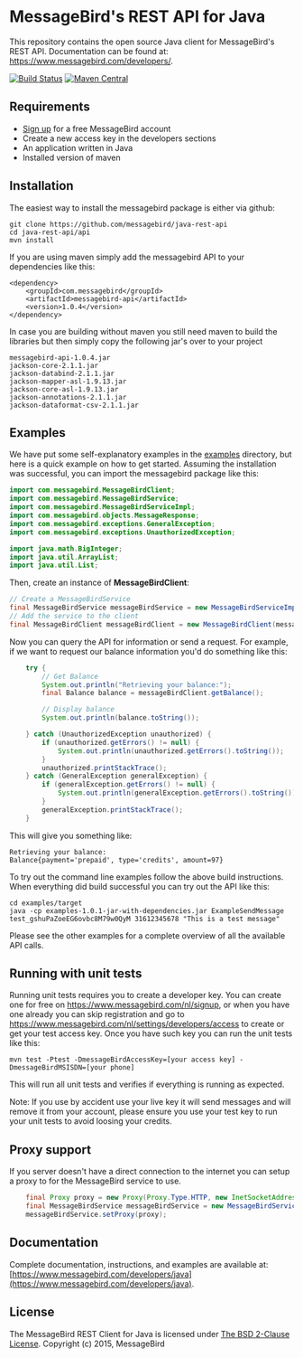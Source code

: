 MessageBird's REST API for Java
=================================
This repository contains the open source Java client for MessageBird's REST API. Documentation can be found at: https://www.messagebird.com/developers/.

[![Build Status](https://travis-ci.org/messagebird/java-rest-api.svg?branch=master)](https://travis-ci.org/messagebird/java-rest-api)
[![Maven Central](https://maven-badges.herokuapp.com/maven-central/com.messagebird/messagebird-api/badge.svg)](https://maven-badges.herokuapp.com/maven-central/com.messagebird/messagebird-api)

Requirements
------------
- [Sign up](https://www.messagebird.com/en/signup) for a free MessageBird account
- Create a new access key in the developers sections
- An application written in Java
- Installed version of maven

Installation
------------
The easiest way to install the messagebird package is either via github:

```
git clone https://github.com/messagebird/java-rest-api
cd java-rest-api/api
mvn install
```

If you are using maven simply add the messagebird API to your dependencies like this:

```
<dependency>
    <groupId>com.messagebird</groupId>
    <artifactId>messagebird-api</artifactId>
    <version>1.0.4</version>
</dependency>
```

In case you are building without maven you still need maven to build the libraries but
then simply copy the following jar's over to your project

```
messagebird-api-1.0.4.jar
jackson-core-2.1.1.jar
jackson-databind-2.1.1.jar
jackson-mapper-asl-1.9.13.jar
jackson-core-asl-1.9.13.jar
jackson-annotations-2.1.1.jar
jackson-dataformat-csv-2.1.1.jar
```


Examples
--------
We have put some self-explanatory examples in the [examples](https://github.com/messagebird/java-rest-api/tree/master/examples/src/main/java) directory, but here is a quick example on how to get started. Assuming the installation was successful, you can import the messagebird package like this:

```java
import com.messagebird.MessageBirdClient;
import com.messagebird.MessageBirdService;
import com.messagebird.MessageBirdServiceImpl;
import com.messagebird.objects.MessageResponse;
import com.messagebird.exceptions.GeneralException;
import com.messagebird.exceptions.UnauthorizedException;

import java.math.BigInteger;
import java.util.ArrayList;
import java.util.List;
```

Then, create an instance of **MessageBirdClient**:

```java
// Create a MessageBirdService
final MessageBirdService messageBirdService = new MessageBirdServiceImpl("test_gshuPaZoeEG6ovbc8M79w0QyM");
// Add the service to the client
final MessageBirdClient messageBirdClient = new MessageBirdClient(messageBirdService);
```

Now you can query the API for information or send a request. For example, if we want to request our balance information you'd do something like this:

```java
    try {
        // Get Balance
        System.out.println("Retrieving your balance:");
        final Balance balance = messageBirdClient.getBalance();

        // Display balance
        System.out.println(balance.toString());

    } catch (UnauthorizedException unauthorized) {
        if (unauthorized.getErrors() != null) {
            System.out.println(unauthorized.getErrors().toString());
        }
        unauthorized.printStackTrace();
    } catch (GeneralException generalException) {
        if (generalException.getErrors() != null) {
            System.out.println(generalException.getErrors().toString());
        }
        generalException.printStackTrace();
    }
```

This will give you something like:
```shell
Retrieving your balance:
Balance{payment='prepaid', type='credits', amount=97}
```

To try out the command line examples follow the above build instructions.
When everything did build successful you can try out the API like this:
```shell
cd examples/target
java -cp examples-1.0.1-jar-with-dependencies.jar ExampleSendMessage test_gshuPaZoeEG6ovbc8M79w0QyM 31612345678 "This is a test message"
```

Please see the other examples for a complete overview of all the available API calls.

Running with unit tests
-----------------------
Running unit tests requires you to create a developer key. You can create one for free on https://www.messagebird.com/nl/signup,
or when you have one already you can skip registration and go to https://www.messagebird.com/nl/settings/developers/access
to create or get your test access key. Once you have such key you can run the unit tests like this:

```shell
mvn test -Ptest -DmessageBirdAccessKey=[your access key] -DmessageBirdMSISDN=[your phone]
```

This will run all unit tests and verifies if everything is running as expected.

Note: If you use by accident use your live key it will send messages and will remove it from your account,
please ensure you use your test key to run your unit tests to avoid loosing your credits.

Proxy support
-------------
If you server doesn't have a direct connection to the internet you can setup a proxy to for the MessageBird service to use.

```java
    final Proxy proxy = new Proxy(Proxy.Type.HTTP, new InetSocketAddress("10.0.0.1", 8080));
    final MessageBirdService messageBirdService = new MessageBirdServiceImpl("test_gshuPaZoeEG6ovbc8M79w0QyM");
    messageBirdService.setProxy(proxy);
```

Documentation
-------------
Complete documentation, instructions, and examples are available at:
[https://www.messagebird.com/developers/java](https://www.messagebird.com/developers/java).

License
-------
The MessageBird REST Client for Java is licensed under [The BSD 2-Clause License](http://opensource.org/licenses/BSD-2-Clause). Copyright (c) 2015, MessageBird
